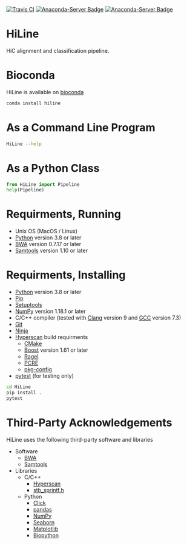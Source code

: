 [![Travis CI](https://travis-ci.org/wtsi-hpag/HiLine.svg?branch=master)](https://travis-ci.org/github/wtsi-hpag/HiLine)
[![Anaconda-Server Badge](https://anaconda.org/bioconda/hiline/badges/installer/conda.svg)](https://conda.anaconda.org/bioconda)
[![Anaconda-Server Badge](https://anaconda.org/bioconda/hiline/badges/downloads.svg)](https://anaconda.org/bioconda/hiline)
# HiLine
HiC alignment and classification pipeline.

# Bioconda
HiLine is available on [bioconda](https://bioconda.github.io/)

```bash
conda install hiline
```

# As a Command Line Program
```bash
HiLine --help
```

# As a Python Class
```python
from HiLine import Pipeline
help(Pipeline)
```

# Requirments, Running
* Unix OS (MacOS / Linux)
* [Python](https://www.python.org/) version 3.8 or later
* [BWA](https://github.com/lh3/bwa) version 0.7.17 or later
* [Samtools](http://www.htslib.org/) version 1.10 or later

# Requirments, Installing
* [Python](https://www.python.org/) version 3.8 or later
* [Pip](https://pypi.org/project/pip/)
* [Setuptools](https://setuptools.readthedocs.io/en/latest/)
* [NumPy](https://numpy.org/) version 1.18.1 or later
* C/C++ compiler (tested with [Clang](https://clang.llvm.org/) version 9 and [GCC](https://gcc.gnu.org/) version 7.3)<br/>
* [Git](https://git-scm.com/)
* [Ninja](https://ninja-build.org/)
* [Hyperscan](https://github.com/intel/hyperscan) build requirments
    * [CMake](https://cmake.org/)
    * [Boost](https://www.boost.org/) version 1.61 or later
    * [Ragel](http://www.colm.net/open-source/ragel/)
    * [PCRE](https://www.pcre.org/)
    * [pkg-config](https://www.freedesktop.org/wiki/Software/pkg-config/)
* [pytest](https://docs.pytest.org/en/latest/) (for testing only)

```bash
cd HiLine
pip install .
pytest
```

# Third-Party Acknowledgements
HiLine uses the following third-party software and libraries<br/>
* Software
  * [BWA](https://github.com/lh3/bwa)
  * [Samtools](http://www.htslib.org/)
* Libraries
    * C/C++
      * [Hyperscan](https://github.com/intel/hyperscan)
      * [stb_sprintf.h](https://github.com/nothings/stb/blob/master/stb_sprintf.h)
    * Python
      * [Click](https://palletsprojects.com/p/click/)
      * [pandas](https://pandas.pydata.org/)
      * [NumPy](https://numpy.org/)
      * [Seaborn](https://seaborn.pydata.org/)
      * [Matplotlib](https://matplotlib.org/)
      * [Biopython](https://biopython.org/)
